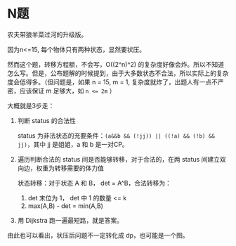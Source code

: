 # N题

农夫带狼羊菜过河的升级版。

因为n<=15, 每个物体只有两种状态，显然要状压。

然而这个题，转移方程额，不会写，O((2^n)^2) 的复杂度好像会炸。所以不知道怎么写。但是，公布题解的时候提到，由于大多数状态不合法，所以实际上的复杂度会低得多。（但问题是，如果 n = 15, m = 1, 复杂度就炸了，出题人有一点不严密，应该保证 m 足够大，如 `n <= 2m` ）

大概就是3步走：

1. 判断 status 的合法性

    status 为非法状态的充要条件：`(a&&b && (!jj)) || ((!a) && (!b) && jj)`，其中 jj 是姐姐，a 和 b 是一对CP。

2. 遍历判断合法的 status 间是否能够转移，对于合法的，在两 status 间建立双向边，权重为转移需要的体力值  

    状态转移：对于状态 A 和 B， det = A^B，合法转移为：  

    1. det 末位为 1， det 中 1 的数量 <= k
    2. max(A,B) - det = min(A,B)

3. 用 Dijkstra 跑一遍最短路，就是答案。

由此也可以看出，状压后问题不一定转化成 dp，也可能是一个图。
